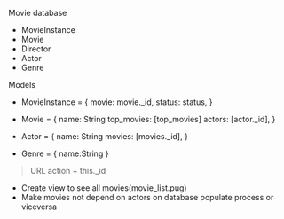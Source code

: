 Movie database
  - MovieInstance
  - Movie
  - Director
  - Actor
  - Genre


Models
  - MovieInstance = {
    movie: movie._id,
    status: status,
  }

  - Movie = {
    name: String
    top_movies: [top_movies]
    actors: [actor._id],
  }

  - Actor = {
    name: String
    movies: [movies._id],
  }

  - Genre = {
    name:String
  }

>URL action + this._id


<!-- - Create index view -->
- Create view to see all movies(movie_list.pug)
- Make movies not depend on actors on database populate process or viceversa
